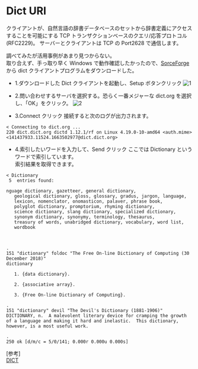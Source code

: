 # Dict URI

クライアントが、自然言語の辞書データベースのセットから辞書定義にアクセスすることを可能にする TCP トランザクションベースのクエリ/応答プロトコル(RFC2229)。
サーバーとクライアントは TCP の Port2628 で通信します。

調べてみたが活用事例があまり見つからない。  
取り合えず、手っ取り早く Windows で動作確認したかったので、[SorceForge](https://sourceforge.net/projects/dictc/)から dict クライアントプログラムをダウンロードした。

- 1.ダウンロードした Dict クライアントを起動し、Setup ボタンクリック
  ![1](https://user-images.githubusercontent.com/49807271/190901201-dc7a84a1-4a89-4ea5-b28c-d0df0185f867.png)

- 2.問い合わせするサーバを選択する。恐らく一番メジャーな dict.org を選択し、「OK」をクリック。
  ![2](https://user-images.githubusercontent.com/49807271/190901365-efa1e5cb-0a34-4963-9d96-6cff9cf4c0d8.png)

* 3.Connect クリック
  接続すると次のログが出力されます。

```
< Connecting to dict.org ...
220 dict.dict.org dictd 1.12.1/rf on Linux 4.19.0-10-amd64 <auth.mime> <141437933.11524.1663502977@dict.dict.org>
```

- 4.索引したいワードを入力して、Send クリック
  ここでは Dictionary というワードで索引しています。  
  索引結果を取得できます。

```
< Dictionary
 5  entries found:

nguage dictionary, gazetteer, general dictionary,
   geological dictionary, gloss, glossary, gradus, jargon, language,
   lexicon, nomenclator, onomasticon, palaver, phrase book,
   polyglot dictionary, promptorium, rhyming dictionary,
   science dictionary, slang dictionary, specialized dictionary,
   synonym dictionary, synonymy, terminology, thesaurus,
   treasury of words, unabridged dictionary, vocabulary, word list,
   wordbook



.
151 "dictionary" foldoc "The Free On-line Dictionary of Computing (30 December 2018)"
dictionary

   1. {data dictionary}.

   2. {associative array}.

   3. {Free On-line Dictionary of Computing}.

.
151 "dictionary" devil "The Devil's Dictionary (1881-1906)"
DICTIONARY, n.  A malevolent literary device for cramping the growth
of a language and making it hard and inelastic.  This dictionary,
however, is a most useful work.

.
250 ok [d/m/c = 5/0/141; 0.000r 0.000u 0.000s]
```

[参考]  
 [DICT](https://tradic.osdn.jp/dict)
